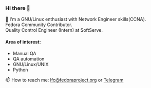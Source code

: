 ### Hi there 👋

:penguin: I'm a GNU/Linux enthusiast with Network Engineer skills(CCNA).  
Fedora Community Contributor.  
Quality Control Engineer (Intern) at SoftServe.


#### Area of interest:
- Manual QA
- QA automation
- GNU/Linux/UNIX
- Python

📫 How to reach me: lfc@fedoraproject.org or <a href="https://t.me/vladspirin">Telegram</a>

